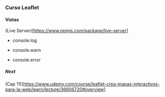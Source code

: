 ### Curso Leaflet

#### Vistas

(Live Server)[https://www.npmjs.com/package/live-server]

* console.log

* console.warn

* console.error

##### Next
(Cap 11)[https://www.udemy.com/course/leaflet-crea-mapas-interactivos-para-la-web/learn/lecture/36606720#overview]
